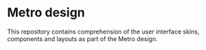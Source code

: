 # Metro design

This repository contains comprehension of the user interface skins, components and layouts as part of the Metro design.
